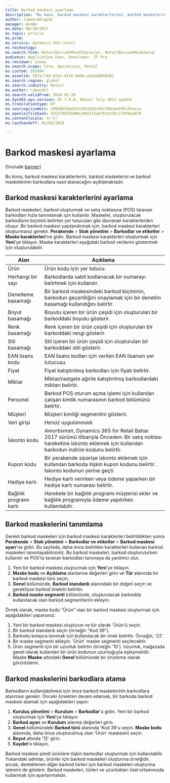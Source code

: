 ```yaml
---
title: Barkod maskesi ayarlama
description: "Bu konu, barkod maskesi karakterlerini, barkod maskelerini ve barkod maskelerinin barkodlara nasıl atanacağını açıklamaktadır."
author: rubencdelgado
manager: AnnBe
ms.date: 06/20/2017
ms.topic: article
ms.prod: 
ms.service: dynamics-365-retail
ms.technology: 
ms.search.form: RetailBarcodeMaskCharacter, RetailBarcodeMaskSetup
audience: Application User, Developer, IT Pro
ms.reviewer: josaw
ms.search.scope: Core, Operations, Retail
ms.custom: 265994
ms.assetid: 5831c74d-d2a1-4fa5-9a9a-a5aba8848381
ms.search.region: global
ms.search.industry: Retail
ms.author: rubendel
ms.search.validFrom: 2016-02-28
ms.dyn365.ops.version: AX 7.0.0, Retail July 2017 update
ms.translationtype: HT
ms.sourcegitcommit: 190d0b59ad2e232b33b3c0d1700cbaf95c45aeca
ms.openlocfilehash: d3527807650061804212abf67e536c17078aabf9
ms.contentlocale: tr-tr
ms.lasthandoff: 01/04/2019

---
```


# <a name="set-up-bar-code-masks"></a>Barkod maskesi ayarlama

[!include [banner](includes/banner.md)]

Bu konu, barkod maskesi karakterlerini, barkod maskelerini ve barkod maskelerinin barkodlara nasıl atanacağını açıklamaktadır.

## <a name="set-up-bar-code-mask-characters"></a>Barkod maskesi karakterlerini ayarlama

Barkod maskeleri, barkod oluşturmak ve satış noktasına (POS) taranan barkodları hızla tanımlamak için kullanılır. Maskeler, oluşturulacak barkodların biçimini belirten yer tutucuları gibi davranan karakterlerden oluşur. Bir barkod maskesi yapılandırmak için, barkod maskesi karakterleri oluşturmanız gerekir. **Perakende** &gt; **Stok yönetimi** &gt; **Barkodlar ve etiketler** &gt; **Maske karakterleri**'ne gidin. Barkod maskesi karakterleri oluşturmak için **Yeni**'ye tıklayın. Maske karakterleri aşağıdaki barkod verilerini göstermek için oluşturulabilir.

| Alan            | Açıklama |
|------------------|-------------|
| Ürün          | Ürün kodu için yer tutucu. |
| Herhangi bir sayı       | Barkodlarda sabit kodlanacak bir numarayı belirtmek için kullanılır. |
| Denetleme basamağı      | Bir barkod maskesindeki barkod biçiminin, barkodun geçerliliğini onaylamak için bir denetim basamağı kullandığını belirtir. |
| Boyut basamağı       | Boyutu içeren bir ürün çeşidi için oluşturulan bir barkoddaki boyutu gösterir. |
| Renk basamağı      | Renk içeren bir ürün çeşidi için oluşturulan bir barkoddaki rengi gösterir. |
| Stil basamağı      | Stil içeren bir ürün çeşidi için oluşturulan bir barkoddaki stili gösterir. |
| EAN lisans kodu | EAN lisans kodları için verilen EAN lisansın yer tutucusu. |
| Fiyat            | Fiyat katıştırılmış barkodları için fiyatı belirtir. |
| Miktar         | Miktar/rastgele ağırlık katıştırılmış barkodlardaki miktarı belirtir. |
| Personel         | Barkod POS oturum açma işlemi için kullanılan çalışan kimlik numarasının barkod bölümünü belirtir. |
| Müşteri         | Müşteri kimliği segmentini gösterir. |
| Veri girişi       | *Henüz uygulanmadı.* |
| İskonto kodu    | *Amortisman*, Dynamics 365 for Retail Bahar 2017 sürümü itibarıyla Önceden: Bir satış noktası hareketine iskonto eklemek için kullanılan barkodun indirim kodunu belirtir. |
| Kupon kodu      | Bir perakende siparişe iskonto eklemek için kullanılan barkoda ilişkin kupon kodunu belirtir. İskonto kodunun yerine geçti. |
| Hediye kartı        | Hediye kartı verirken veya ödeme yaparken bir hediye kartı numarası belirtir. |
| Bağlılık programı kartı     | Harekete bir bağlılık programı müşterisi ekler ve bağlılık programıyla ödeme yapılırken kullanılabilir. |

## <a name="define-bar-code-masks"></a>Barkod maskelerini tanımlama

Gerekli barkod maskeleri için barkod maskesi karakterleri belirtildikten sonra **Perakende** &gt; **Stok yönetimi** &gt; **Barkodlar ve etiketler** &gt; **Barkod maskesi ayarı**'na gidin. Bu sayfada, daha önce belirtilen karakterleri kullanan barkod maskeleri tanımlayabilirsiniz. Bu barkod maskeleri, barkod oluşturulurken kullanılır ve POS'ta taranan barkodları tanımaya da yardımcı olur.

1. Yeni bir barkod maskesi oluşturmak için **Yeni**'ye tıklayın.
2. **Maske kodu** ve **Açıklama** alanlarına değerleri girin ve **Tür** alanında bir barkod maskesi türü seçin.
3. **Genel** bölümünde, **Barkod standardı** alanındaki bir değeri seçin ve gerekliyse barkod önekini belirtin.
4. **Barkod maske segmenti** bölümünde, oluşturulacak barkodda kullanılacak olan barkod segmentlerini ekleyin.

Örnek olarak, maske kodu "Ürün" olan bir barkod maskesi oluşturmak için aşağıdakileri yaparsınız:

1. Yeni bir barkod maskesi oluşturun ve tür olarak 'Ürün'ü seçin.
2. Bir barkod standardı seçin (örneğin "Kod 39").
3. Barkodu kolayca tanımak için kullanılacak bir önek belirtin. Örneğin, '22'.
4. Bir maske segmenti ekleyin. 'Ürün' maske segmenti seçilecektir.
5. Ürün segmenti için bir uzunluk belirtin (örneğin '10'). Uzunluk, mağazada genel olarak kullanılan bir ürün kodunun uzunluğuyla eşleşmelidir. Maske **Maske** altındaki **Genel** bölümünde bir önizleme olarak görüntülenir.

## <a name="assign-bar-code-masks-to-bar-codes"></a>Barkod maskelerini barkodlara atama

Barkodların kullanılabilmesi için önce barkod maskelerinin barkodlara atanması gerekir. Önceki örnekten devam edersek, bir barkoda barkod maskesi atamak için aşağıdakileri yapın:

1. **Kuruluş yönetimi** &gt; **Kurulum** &gt; **Barkodlar**'a gidin. Yeni bir barkod oluşturmak için **Yeni**'ye tıklayın.
2. **Barkod** **ayarı** ve **Kurulum** alanına değerleri girin.
3. **Genel** bölümündeki **Barkod türü** alanında 'Kod 39'u seçin. **Maske** **kodu** alanında, daha önce oluşturulmuş olan 'Ürün' maskesini seçin.
4. **Boyut** altında '12' girin.
5. **Kaydet**'e tıklayın.

Barkod maskesi şimdi ürünlere ilişkin barkodlar oluşturmak için kullanılabilir. Yukarıdaki adımlar, ürünler için barkod maskeleri oluşturma örneğidir, ancak, desteklenen diğer barkod türleri için barkod maskeleri oluşturma işlemini de gösterir. Barkod maskeleri, türleri ve uzunlukları özel ortamınızda kullanmak için ayarlanmalıdır.

